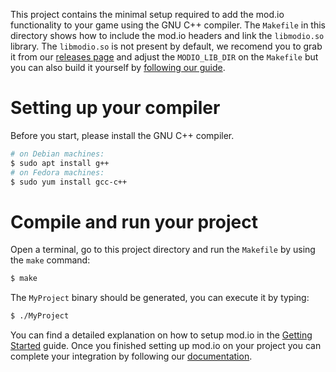 This project contains the minimal setup required to add the mod.io functionality to your game using the GNU C++ compiler. The `Makefile` in this directory shows how to include the mod.io headers and link the `libmodio.so` library. The `libmodio.so` is not present by default, we recomend you to grab it from our [releases page](https://github.com/DBolical/modioSDK/releases) and adjust the `MODIO_LIB_DIR` on the `Makefile` but you can also build it yourself by [following our guide](https://github.com/DBolical/modioSDK/wiki/Building).

# Setting up your compiler

Before you start, please install the GNU C++ compiler.

```bash
# on Debian machines:
$ sudo apt install g++
# on Fedora machines:
$ sudo yum install gcc-c++
```

# Compile and run your project

Open a terminal, go to this project directory and run the `Makefile` by using the `make` command:

```bash
$ make
```

The `MyProject` binary should be generated, you can execute it by typing:

```bash
$ ./MyProject
```

You can find a detailed explanation on how to setup mod.io in the [Getting Started](https://github.com/DBolical/modioSDK/wiki/Getting-Started) guide. Once you finished setting up mod.io on your project you can complete your integration by following our [documentation](https://github.com/DBolical/modioSDK/wiki).
